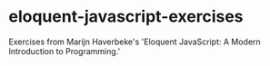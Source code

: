 # eloquent-javascript-exercises
Exercises from Marijn Haverbeke's 'Eloquent JavaScript: A Modern Introduction to Programming.'
